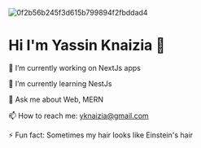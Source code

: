 ![0f2b56b245f3d615b799894f2fbddad4](https://github.com/Yassine-Knaizia/Yassine-Knaizia/assets/66827202/f46346d5-9d88-4b74-a80b-9ec27368306e)

# **Hi I'm Yassin Knaizia 👋**

🔭 I’m currently working on NextJs apps

🌱 I’m currently learning NestJs

💬 Ask me about Web, MERN

📫 How to reach me: yknaizia@gmail.com

⚡ Fun fact: Sometimes my hair looks like Einstein's hair 


